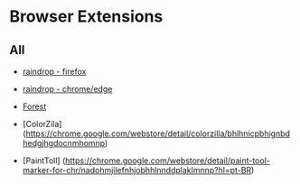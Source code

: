 # Browser Extensions

## All
* [raindrop - firefox](https://addons.mozilla.org/pt-BR/firefox/addon/raindropio/)
* [raindrop - chrome/edge](https://chrome.google.com/webstore/detail/raindropio/ldgfbffkinooeloadekpmfoklnobpien)

* [Forest](https://chrome.google.com/webstore/detail/forest-stay-focused-be-pr/kjacjjdnoddnpbbcjilcajfhhbdhkpgk)
* [ColorZila] (https://chrome.google.com/webstore/detail/colorzilla/bhlhnicpbhignbdhedgjhgdocnmhomnp)
* [PaintToll] (https://chrome.google.com/webstore/detail/paint-tool-marker-for-chr/nadohmjilefnhjobhhlnnddplaklmnnp?hl=pt-BR)